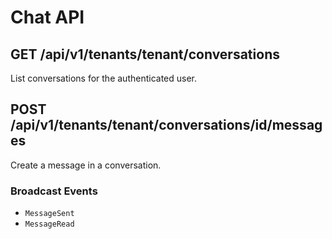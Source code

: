 # Chat API

## GET /api/v1/tenants/tenant/conversations
List conversations for the authenticated user.

## POST /api/v1/tenants/tenant/conversations/id/messages
Create a message in a conversation.

### Broadcast Events
- `MessageSent`
- `MessageRead`
